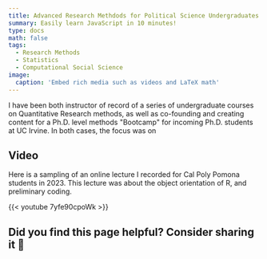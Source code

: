 ```yaml
---
title: Advanced Research Methdods for Political Science Undergraduates
summary: Easily learn JavaScript in 10 minutes!
type: docs
math: false
tags:
  - Research Methods 
  - Statistics
  - Computational Social Science
image:
  caption: 'Embed rich media such as videos and LaTeX math'
---
```


I have been both instructor of record of a series of undergraduate courses on Quantitative Research methods, as well as co-founding and creating content for a Ph.D. level methods "Bootcamp" for incoming Ph.D. students at UC Irvine. In both cases, the focus was on 

## Video

Here is a sampling of an online lecture I recorded for Cal Poly Pomona students in 2023. This lecture was about the object orientation of R, and preliminary coding.

{{< youtube 7yfe90cpoWk >}}




## Did you find this page helpful? Consider sharing it 🙌
